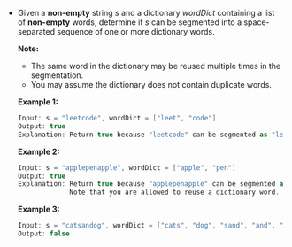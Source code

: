 ﻿- Given a **non-empty** string *s* and a dictionary *wordDict* containing a list of **non-empty** words, determine if *s* can be segmented into a space-separated sequence of one or more dictionary words.

  **Note:**

  - The same word in the dictionary may be reused multiple times in the segmentation.
  - You may assume the dictionary does not contain duplicate words.

  **Example 1:**

  ```c#
  Input: s = "leetcode", wordDict = ["leet", "code"]
  Output: true
  Explanation: Return true because "leetcode" can be segmented as "leet code".
  ```

  **Example 2:**

  ```c#
  Input: s = "applepenapple", wordDict = ["apple", "pen"]
  Output: true
  Explanation: Return true because "applepenapple" can be segmented as "apple pen apple".
               Note that you are allowed to reuse a dictionary word.
  ```

  **Example 3:**

  ```c#
  Input: s = "catsandog", wordDict = ["cats", "dog", "sand", "and", "cat"]
  Output: false
  ```
